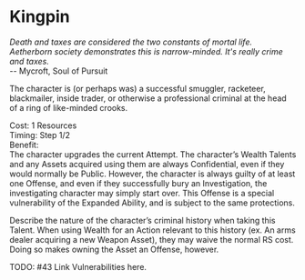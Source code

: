 # Kingpin

*Death and taxes are considered the two constants of mortal life. Aetherborn society demonstrates this is narrow-minded. It's really crime and taxes.*  
-- Mycroft, Soul of Pursuit

The character is (or perhaps was) a successful smuggler, racketeer, blackmailer, inside trader, or otherwise a professional criminal at the head of a ring of like-minded crooks.

Cost: 1 Resources  
Timing: Step 1/2  
Benefit:  
The character upgrades the current Attempt. The character’s Wealth Talents and any Assets acquired using them are always Confidential, even if they would normally be Public. However, the character is always guilty of at least one Offense, and even if they successfully bury an Investigation, the investigating character may simply start over. This Offense is a special vulnerability of the Expanded Ability, and is subject to the same protections.

Describe the nature of the character’s criminal history when taking this Talent. When using Wealth for an Action relevant to this history (ex. An arms dealer acquiring a new Weapon Asset), they may waive the normal RS cost. Doing so makes owning the Asset an Offense, however.

TODO: #43 Link Vulnerabilities here.